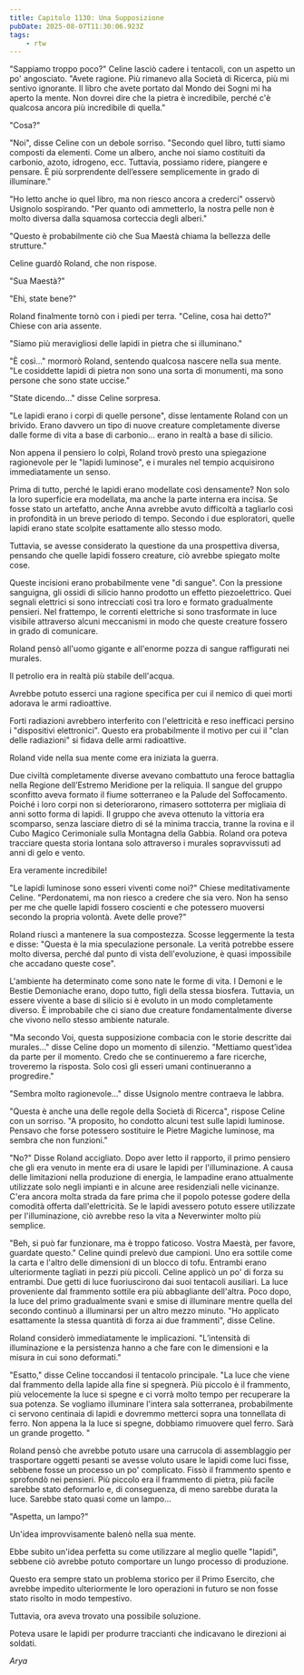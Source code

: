 ```yaml
---
title: Capitolo 1130: Una Supposizione
pubDate: 2025-08-07T11:30:06.923Z
tags:
    - rtw
---
```













"Sappiamo troppo poco?" Celine lasciò cadere i tentacoli, con un aspetto un po' angosciato. "Avete ragione. Più rimanevo alla Società di Ricerca, più mi sentivo ignorante. Il libro che avete portato dal Mondo dei Sogni mi ha aperto la mente. Non dovrei dire che la pietra è incredibile, perché c'è qualcosa ancora più incredibile di quella."






"Cosa?"






"Noi", disse Celine con un debole sorriso. "Secondo quel libro, tutti siamo composti da elementi. Come un albero, anche noi siamo costituiti da carbonio, azoto, idrogeno, ecc. Tuttavia, possiamo ridere, piangere e pensare. È più sorprendente dell’essere semplicemente in grado di illuminare."






"Ho letto anche io quel libro, ma non riesco ancora a crederci" osservò Usignolo sospirando. "Per quanto odi ammetterlo, la nostra pelle non è molto diversa dalla squamosa corteccia degli alberi."






"Questo è probabilmente ciò che Sua Maestà chiama la bellezza delle strutture."






Celine guardò Roland, che non rispose.






"Sua Maestà?"






"Ehi, state bene?"






Roland finalmente tornò con i piedi per terra. "Celine, cosa hai detto?" Chiese con aria assente.






"Siamo più meravigliosi delle lapidi in pietra che si illuminano."






"È così..." mormorò Roland, sentendo qualcosa nascere nella sua mente. "Le cosiddette lapidi di pietra non sono una sorta di monumenti, ma sono persone che sono state uccise."






"State dicendo..." disse Celine sorpresa.






"Le lapidi erano i corpi di quelle persone", disse lentamente Roland con un brivido. Erano davvero un tipo di nuove creature completamente diverse dalle forme di vita a base di carbonio… erano in realtà a base di silicio.






Non appena il pensiero lo colpì, Roland trovò presto una spiegazione ragionevole per le "lapidi luminose", e i murales nel tempio acquisirono immediatamente un senso.






Prima di tutto, perché le lapidi erano modellate così densamente? Non solo la loro superficie era modellata, ma anche la parte interna era incisa. Se fosse stato un artefatto, anche Anna avrebbe avuto difficoltà a tagliarlo così in profondità in un breve periodo di tempo. Secondo i due esploratori, quelle lapidi erano state scolpite esattamente allo stesso modo.






Tuttavia, se avesse considerato la questione da una prospettiva diversa, pensando che quelle lapidi fossero creature, ciò avrebbe spiegato molte cose.






Queste incisioni erano probabilmente vene "di sangue". Con la pressione sanguigna, gli ossidi di silicio hanno prodotto un effetto piezoelettrico. Quei segnali elettrici si sono intrecciati così tra loro e formato gradualmente pensieri. Nel frattempo, le correnti elettriche si sono trasformate in luce visibile attraverso alcuni meccanismi in modo che queste creature fossero in grado di comunicare.






Roland pensò all'uomo gigante e all'enorme pozza di sangue raffigurati nei murales.






Il petrolio era in realtà più stabile dell'acqua.






Avrebbe potuto esserci una ragione specifica per cui il nemico di quei morti adorava le armi radioattive.






Forti radiazioni avrebbero interferito con l'elettricità e reso inefficaci persino i "dispositivi elettronici". Questo era probabilmente il motivo per cui il "clan delle radiazioni" si fidava delle armi radioattive.






Roland vide nella sua mente come era iniziata la guerra.






Due civiltà completamente diverse avevano combattuto una feroce battaglia nella Regione dell’Estremo Meridione per la reliquia. Il sangue del gruppo sconfitto aveva formato il fiume sotterraneo e la Palude del Soffocamento. Poiché i loro corpi non si deteriorarono, rimasero sottoterra per migliaia di anni sotto forma di lapidi. Il gruppo che aveva ottenuto la vittoria era scomparso, senza lasciare dietro di sé la minima traccia, tranne la rovina e il Cubo Magico Cerimoniale sulla Montagna della Gabbia. Roland ora poteva tracciare questa storia lontana solo attraverso i murales sopravvissuti ad anni di gelo e vento.






Era veramente incredibile!






"Le lapidi luminose sono esseri viventi come noi?" Chiese meditativamente Celine. "Perdonatemi, ma non riesco a credere che sia vero. Non ha senso per me che quelle lapidi fossero coscienti e che potessero muoversi secondo la propria volontà. Avete delle prove?"






Roland riuscì a mantenere la sua compostezza. Scosse leggermente la testa e disse: "Questa è la mia speculazione personale. La verità potrebbe essere molto diversa, perché dal punto di vista dell'evoluzione, è quasi impossibile che accadano queste cose".






L'ambiente ha determinato come sono nate le forme di vita. I Demoni e le Bestie Demoniache erano, dopo tutto, figli della stessa biosfera. Tuttavia, un essere vivente a base di silicio si è evoluto in un modo completamente diverso. È improbabile che ci siano due creature fondamentalmente diverse che vivono nello stesso ambiente naturale.






"Ma secondo Voi, questa supposizione combacia con le storie descritte dai murales..." disse Celine dopo un momento di silenzio. "Mettiamo quest’idea da parte per il momento. Credo che se continueremo a fare ricerche, troveremo la risposta. Solo così gli esseri umani continueranno a progredire."






"Sembra molto ragionevole..." disse Usignolo mentre contraeva le labbra.






"Questa è anche una delle regole della Società di Ricerca", rispose Celine con un sorriso. "A proposito, ho condotto alcuni test sulle lapidi luminose. Pensavo che forse potessero sostituire le Pietre Magiche luminose, ma sembra che non funzioni."






"No?" Disse Roland accigliato. Dopo aver letto il rapporto, il primo pensiero che gli era venuto in mente era di usare le lapidi per l'illuminazione. A causa delle limitazioni nella produzione di energia, le lampadine erano attualmente utilizzate solo negli impianti e in alcune aree residenziali nelle vicinanze. C'era ancora molta strada da fare prima che il popolo potesse godere della comodità offerta dall'elettricità. Se le lapidi avessero potuto essere utilizzate per l'illuminazione, ciò avrebbe reso la vita a Neverwinter molto più semplice.






"Beh, si può far funzionare, ma è troppo faticoso. Vostra Maestà, per favore, guardate questo." Celine quindi prelevò due campioni. Uno era sottile come la carta e l'altro delle dimensioni di un blocco di tofu. Entrambi erano ulteriormente tagliati in pezzi più piccoli. Celine applicò un po' di forza su entrambi. Due getti di luce fuoriuscirono dai suoi tentacoli ausiliari. La luce proveniente dal frammento sottile era più abbagliante dell'altra. Poco dopo, la luce del primo gradualmente svanì e smise di illuminare mentre quella del secondo continuò a illuminarsi per un altro mezzo minuto. "Ho applicato esattamente la stessa quantità di forza ai due frammenti", disse Celine.






Roland considerò immediatamente le implicazioni. "L’intensità di illuminazione e la persistenza hanno a che fare con le dimensioni e la misura in cui sono deformati."






"Esatto," disse Celine toccandosi il tentacolo principale. "La luce che viene dal frammento della lapide alla fine si spegnerà. Più piccolo è il frammento, più velocemente la luce si spegne e ci vorrà molto tempo per recuperare la sua potenza. Se vogliamo illuminare l'intera sala sotterranea, probabilmente ci servono centinaia di lapidi e dovremmo metterci sopra una tonnellata di ferro. Non appena la la luce si spegne, dobbiamo rimuovere quel ferro. Sarà un grande progetto. "






Roland pensò che avrebbe potuto usare una carrucola di assemblaggio per trasportare oggetti pesanti se avesse voluto usare le lapidi come luci fisse, sebbene fosse un processo un po' complicato. Fissò il frammento spento e sprofondò nei pensieri. Più piccolo era il frammento di pietra, più facile sarebbe stato deformarlo e, di conseguenza, di meno sarebbe durata la luce. Sarebbe stato quasi come un lampo…






"Aspetta, un lampo?"






Un'idea improvvisamente balenò nella sua mente.






Ebbe subito un'idea perfetta su come utilizzare al meglio quelle "lapidi", sebbene ciò avrebbe potuto comportare un lungo processo di produzione.






Questo era sempre stato un problema storico per il Primo Esercito, che avrebbe impedito ulteriormente le loro operazioni in futuro se non fosse stato risolto in modo tempestivo.






Tuttavia, ora aveva trovato una possibile soluzione.






Poteva usare le lapidi per produrre traccianti che indicavano le direzioni ai soldati.






<em>Arya</em>


                                


                                



